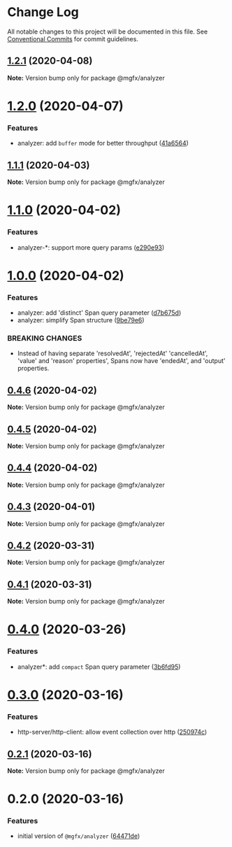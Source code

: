 # Change Log

All notable changes to this project will be documented in this file.
See [Conventional Commits](https://conventionalcommits.org) for commit guidelines.

## [1.2.1](https://github.com/ai-labs-team/mgFx/compare/@mgfx/analyzer@1.2.0...@mgfx/analyzer@1.2.1) (2020-04-08)

**Note:** Version bump only for package @mgfx/analyzer





# [1.2.0](https://github.com/ai-labs-team/mgFx/compare/@mgfx/analyzer@1.1.1...@mgfx/analyzer@1.2.0) (2020-04-07)


### Features

* analyzer: add `buffer` mode for better throughput ([41a6564](https://github.com/ai-labs-team/mgFx/commit/41a6564))





## [1.1.1](https://github.com/ai-labs-team/mgFx/compare/@mgfx/analyzer@1.1.0...@mgfx/analyzer@1.1.1) (2020-04-03)

**Note:** Version bump only for package @mgfx/analyzer





# [1.1.0](https://github.com/ai-labs-team/mgFx/compare/@mgfx/analyzer@1.0.0...@mgfx/analyzer@1.1.0) (2020-04-02)


### Features

* analyzer-*: support more query params ([e290e93](https://github.com/ai-labs-team/mgFx/commit/e290e93))





# [1.0.0](https://github.com/ai-labs-team/mgFx/compare/@mgfx/analyzer@0.4.6...@mgfx/analyzer@1.0.0) (2020-04-02)


### Features

* analyzer: add 'distinct' Span query parameter ([d7b675d](https://github.com/ai-labs-team/mgFx/commit/d7b675d))
* analyzer: simplify Span structure ([9be79e6](https://github.com/ai-labs-team/mgFx/commit/9be79e6))


### BREAKING CHANGES

* Instead of having separate 'resolvedAt', 'rejectedAt' 'cancelledAt', 'value' and 'reason' properties', Spans now have 'endedAt', and 'output' properties.





## [0.4.6](https://github.com/ai-labs-team/mgFx/compare/@mgfx/analyzer@0.4.5...@mgfx/analyzer@0.4.6) (2020-04-02)

**Note:** Version bump only for package @mgfx/analyzer





## [0.4.5](https://github.com/ai-labs-team/mgFx/compare/@mgfx/analyzer@0.4.4...@mgfx/analyzer@0.4.5) (2020-04-02)

**Note:** Version bump only for package @mgfx/analyzer





## [0.4.4](https://github.com/ai-labs-team/mgFx/compare/@mgfx/analyzer@0.4.3...@mgfx/analyzer@0.4.4) (2020-04-02)

**Note:** Version bump only for package @mgfx/analyzer





## [0.4.3](https://github.com/ai-labs-team/mgFx/compare/@mgfx/analyzer@0.4.2...@mgfx/analyzer@0.4.3) (2020-04-01)

**Note:** Version bump only for package @mgfx/analyzer





## [0.4.2](https://github.com/ai-labs-team/mgFx/compare/@mgfx/analyzer@0.4.1...@mgfx/analyzer@0.4.2) (2020-03-31)

**Note:** Version bump only for package @mgfx/analyzer





## [0.4.1](https://github.com/ai-labs-team/mgFx/compare/@mgfx/analyzer@0.4.0...@mgfx/analyzer@0.4.1) (2020-03-31)

**Note:** Version bump only for package @mgfx/analyzer





# [0.4.0](https://github.com/ai-labs-team/mgFx/compare/@mgfx/analyzer@0.3.0...@mgfx/analyzer@0.4.0) (2020-03-26)


### Features

* analyzer*: add `compact` Span query parameter ([3b6fd95](https://github.com/ai-labs-team/mgFx/commit/3b6fd95))





# [0.3.0](https://github.com/ai-labs-team/mgFx/compare/@mgfx/analyzer@0.2.1...@mgfx/analyzer@0.3.0) (2020-03-16)


### Features

* http-server/http-client: allow event collection over http ([250974c](https://github.com/ai-labs-team/mgFx/commit/250974c))





## [0.2.1](https://github.com/ai-labs-team/mgFx/compare/@mgfx/analyzer@0.2.0...@mgfx/analyzer@0.2.1) (2020-03-16)

**Note:** Version bump only for package @mgfx/analyzer





# 0.2.0 (2020-03-16)


### Features

* initial version of `@mgfx/analyzer` ([64471de](https://github.com/ai-labs-team/mgFx/commit/64471de))
